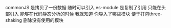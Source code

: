 commonJS 是拷贝了一份数据 随时可以引入
es-module 是复制了引用 只能在头部引入 能够在代码静态分析的时候 我就知道 你导入了哪些模块 便于打包three-shaking 删除没有使用的模块
